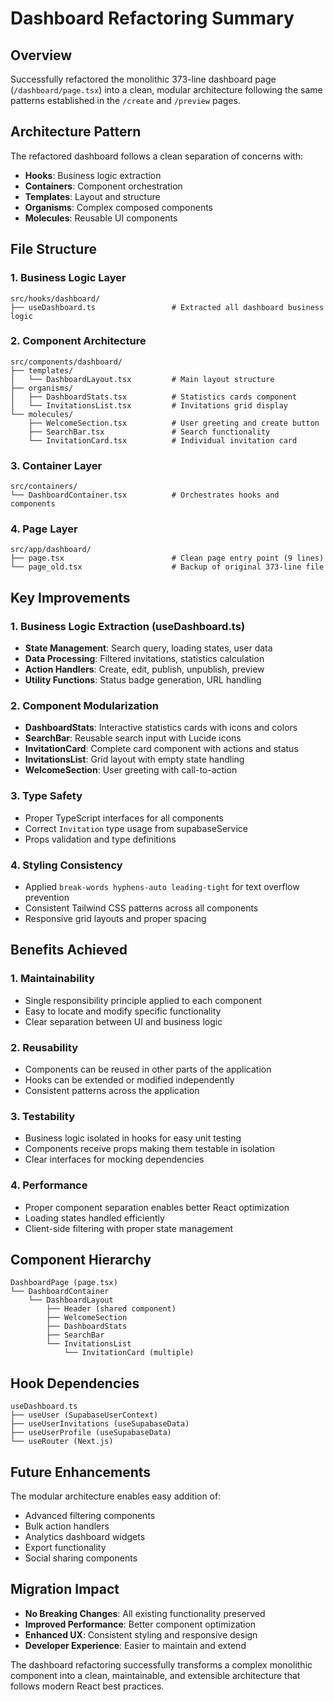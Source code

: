 # Dashboard Refactoring Summary

## Overview
Successfully refactored the monolithic 373-line dashboard page (`/dashboard/page.tsx`) into a clean, modular architecture following the same patterns established in the `/create` and `/preview` pages.

## Architecture Pattern
The refactored dashboard follows a clean separation of concerns with:
- **Hooks**: Business logic extraction
- **Containers**: Component orchestration
- **Templates**: Layout and structure
- **Organisms**: Complex composed components
- **Molecules**: Reusable UI components

## File Structure

### 1. Business Logic Layer
```
src/hooks/dashboard/
├── useDashboard.ts                 # Extracted all dashboard business logic
```

### 2. Component Architecture
```
src/components/dashboard/
├── templates/
│   └── DashboardLayout.tsx         # Main layout structure
├── organisms/
│   ├── DashboardStats.tsx          # Statistics cards component
│   └── InvitationsList.tsx         # Invitations grid display
└── molecules/
    ├── WelcomeSection.tsx          # User greeting and create button
    ├── SearchBar.tsx               # Search functionality
    └── InvitationCard.tsx          # Individual invitation card
```

### 3. Container Layer
```
src/containers/
└── DashboardContainer.tsx          # Orchestrates hooks and components
```

### 4. Page Layer
```
src/app/dashboard/
├── page.tsx                        # Clean page entry point (9 lines)
└── page_old.tsx                    # Backup of original 373-line file
```

## Key Improvements

### 1. Business Logic Extraction (useDashboard.ts)
- **State Management**: Search query, loading states, user data
- **Data Processing**: Filtered invitations, statistics calculation
- **Action Handlers**: Create, edit, publish, unpublish, preview
- **Utility Functions**: Status badge generation, URL handling

### 2. Component Modularization
- **DashboardStats**: Interactive statistics cards with icons and colors
- **SearchBar**: Reusable search input with Lucide icons
- **InvitationCard**: Complete card component with actions and status
- **InvitationsList**: Grid layout with empty state handling
- **WelcomeSection**: User greeting with call-to-action

### 3. Type Safety
- Proper TypeScript interfaces for all components
- Correct `Invitation` type usage from supabaseService
- Props validation and type definitions

### 4. Styling Consistency
- Applied `break-words hyphens-auto leading-tight` for text overflow prevention
- Consistent Tailwind CSS patterns across all components
- Responsive grid layouts and proper spacing

## Benefits Achieved

### 1. Maintainability
- Single responsibility principle applied to each component
- Easy to locate and modify specific functionality
- Clear separation between UI and business logic

### 2. Reusability
- Components can be reused in other parts of the application
- Hooks can be extended or modified independently
- Consistent patterns across the application

### 3. Testability
- Business logic isolated in hooks for easy unit testing
- Components receive props making them testable in isolation
- Clear interfaces for mocking dependencies

### 4. Performance
- Proper component separation enables better React optimization
- Loading states handled efficiently
- Client-side filtering with proper state management

## Component Hierarchy

```
DashboardPage (page.tsx)
└── DashboardContainer
    └── DashboardLayout
        ├── Header (shared component)
        ├── WelcomeSection
        ├── DashboardStats
        ├── SearchBar
        └── InvitationsList
            └── InvitationCard (multiple)
```

## Hook Dependencies

```
useDashboard.ts
├── useUser (SupabaseUserContext)
├── useUserInvitations (useSupabaseData)
├── useUserProfile (useSupabaseData)
└── useRouter (Next.js)
```

## Future Enhancements
The modular architecture enables easy addition of:
- Advanced filtering components
- Bulk action handlers
- Analytics dashboard widgets
- Export functionality
- Social sharing components

## Migration Impact
- **No Breaking Changes**: All existing functionality preserved
- **Improved Performance**: Better component optimization
- **Enhanced UX**: Consistent styling and responsive design
- **Developer Experience**: Easier to maintain and extend

The dashboard refactoring successfully transforms a complex monolithic component into a clean, maintainable, and extensible architecture that follows modern React best practices.
